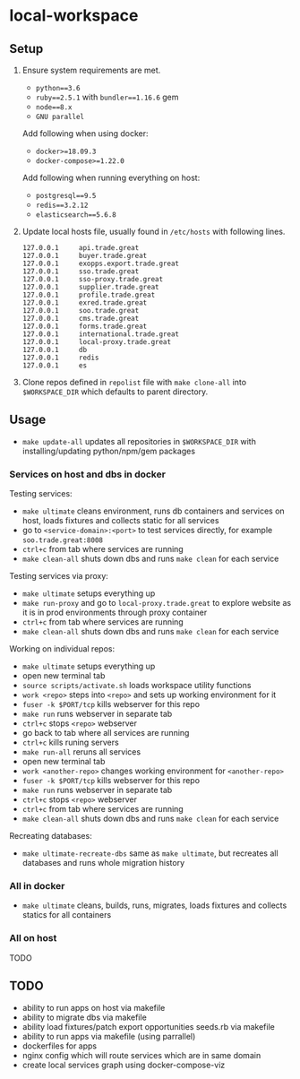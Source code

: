 # local-workspace

## Setup

1. Ensure system requirements are met.
    - `python==3.6`
    - `ruby==2.5.1` with `bundler==1.16.6` gem
    - `node==8.x`
    - `GNU parallel`

    Add following when using docker:
    - `docker>=18.09.3`
    - `docker-compose>=1.22.0`

    Add following when running everything on host:
    - `postgresql==9.5`
    - `redis==3.2.12`
    - `elasticsearch==5.6.8`

2. Update local hosts file, usually found in `/etc/hosts` with following lines.

    ```Text
    127.0.0.1     api.trade.great
    127.0.0.1     buyer.trade.great
    127.0.0.1     exopps.export.trade.great
    127.0.0.1     sso.trade.great
    127.0.0.1     sso-proxy.trade.great
    127.0.0.1     supplier.trade.great
    127.0.0.1     profile.trade.great
    127.0.0.1     exred.trade.great
    127.0.0.1     soo.trade.great
    127.0.0.1     cms.trade.great
    127.0.0.1     forms.trade.great
    127.0.0.1     international.trade.great
    127.0.0.1     local-proxy.trade.great
    127.0.0.1     db
    127.0.0.1     redis
    127.0.0.1     es
    ```

3. Clone repos defined in `repolist` file with `make clone-all` into `$WORKSPACE_DIR` which defaults to parent directory.

## Usage

- `make update-all` updates all repositories in `$WORKSPACE_DIR` with installing/updating python/npm/gem packages

### Services on host and dbs in docker

Testing services:

- `make ultimate` cleans environment, runs db containers and services on host, loads fixtures and collects static for all services
- go to `<service-domain>:<port>` to test services directly, for example `soo.trade.great:8008`
- `ctrl+c` from tab where services are running
- `make clean-all` shuts down dbs and runs `make clean` for each service

Testing services via proxy:

- `make ultimate` setups everything up
- `make run-proxy` and go to `local-proxy.trade.great` to explore website as it is in prod environments through proxy container
- `ctrl+c` from tab where services are running
- `make clean-all` shuts down dbs and runs `make clean` for each service

Working on individual repos:

- `make ultimate` setups everything up
- open new terminal tab
- `source scripts/activate.sh` loads workspace utility functions
- `work <repo>` steps into `<repo>` and sets up working environment for it
- `fuser -k $PORT/tcp` kills webserver for this repo
- `make run` runs webserver in separate tab
- `ctrl+c` stops `<repo>` webserver
- go back to tab where all services are running
- `ctrl+c` kills runing servers
- `make run-all` reruns all services
- open new terminal tab
- `work <another-repo>` changes working environment for `<another-repo>`
- `fuser -k $PORT/tcp` kills webserver for this repo
- `make run` runs webserver in separate tab
- `ctrl+c` stops `<repo>` webserver
- `ctrl+c` from tab where services are running
- `make clean-all` shuts down dbs and runs `make clean` for each service

Recreating databases:

- `make ultimate-recreate-dbs` same as `make ultimate`, but recreates all databases and runs whole migration history

### All in docker

- `make ultimate` cleans, builds, runs, migrates, loads fixtures and collects statics for all containers

### All on host

TODO

## TODO

- ability to run apps on host via makefile
- ability to migrate dbs via makefile
- ability load fixtures/patch export opportunities seeds.rb via makefile
- ability to run apps via makefile (using parrallel)
- dockerfiles for apps
- nginx config which will route services which are in same domain
- create local services graph using docker-compose-viz
